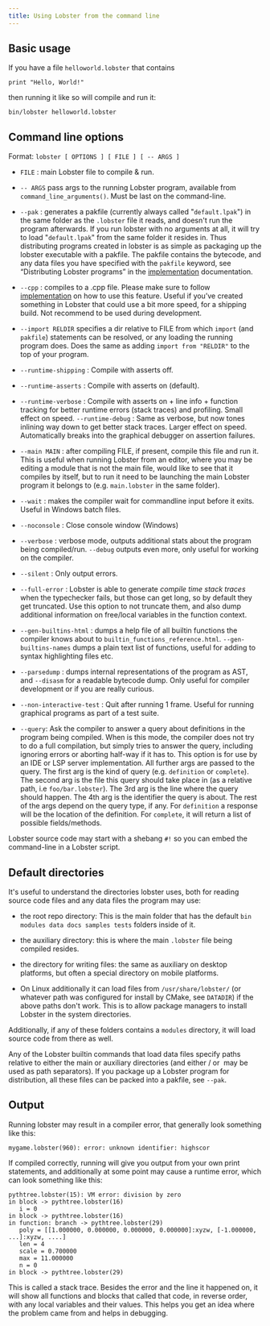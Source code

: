 ```yaml
---
title: Using Lobster from the command line
---
```


Basic usage
-----------

If you have a file `helloworld.lobster` that contains

~~~~~~~~~~~~~~~~~~~~~~~~~~~~~~~~~~~~~~~~~~~~~~~~~~~~~~~~~~~~~~~~~~~~~~~~~~~~~~~~
print "Hello, World!"
~~~~~~~~~~~~~~~~~~~~~~~~~~~~~~~~~~~~~~~~~~~~~~~~~~~~~~~~~~~~~~~~~~~~~~~~~~~~~~~~

then running it like so will compile and run it:

~~~~~~~~~~~~~~~~~~~~~~~~~~~~~~~~~~~~~~~~~~~~~~~~~~~~~~~~~~~~~~~~~~~~~~~~~~~~~~~~
bin/lobster helloworld.lobster
~~~~~~~~~~~~~~~~~~~~~~~~~~~~~~~~~~~~~~~~~~~~~~~~~~~~~~~~~~~~~~~~~~~~~~~~~~~~~~~~

Command line options
--------------------

Format: `lobster [ OPTIONS ] [ FILE ] [ -- ARGS ]`

-   `FILE` : main Lobster file to compile & run.

-   `-- ARGS` pass args to the running Lobster program, available from
    `command_line_arguments()`. Must be last on the command-line.

-   `--pak` : generates a pakfile (currently always called "`default.lpak`") in the
    same folder as the `.lobster` file it reads, and doesn't run the program
    afterwards. If you run lobster with no arguments at all, it will try to load
    "`default.lpak`" from the same folder it resides in. Thus distributing
    programs created in lobster is as simple as packaging up the lobster
    executable with a pakfile. The pakfile contains the bytecode, and any data
    files you have specified with the `pakfile` keyword, see “Distributing
    Lobster programs” in the [implementation](implementation.html) documentation.

-   `--cpp` : compiles to a .cpp file. Please make sure to follow
    [implementation](implementation.html) on how to use this feature.
    Useful if you’ve created something in Lobster that could use a bit more speed,
    for a shipping build. Not recommend to be used during development.

-   `--import RELDIR` specifies a dir relative to FILE from which `import`
    (and `pakfile`) statements can be resolved, or any loading the running
    program does. Does the same as adding `import from "RELDIR"` to the top
    of your program.

-   `--runtime-shipping` : Compile with asserts off.
-   `--runtime-asserts` : Compile with asserts on (default).
-   `--runtime-verbose` : Compile with asserts on + line info + function tracking
    for better runtime errors (stack traces) and profiling. Small effect on speed.
    `--runtime-debug` : Same as verbose, but now tones inlining way down to get
    better stack traces. Larger effect on speed. Automatically breaks into the
    graphical debugger on assertion failures.

-   `--main MAIN` : after compiling FILE, if present, compile this file and
    run it. This is useful when running Lobster from an editor, where you
    may be editing a module that is not the main file, would like to see that it
    compiles by itself, but to run it need to be launching the main Lobster
    program it belongs to (e.g. `main.lobster` in the same folder).

-   `--wait` : makes the compiler wait for commandline input before it exits. Useful
    in Windows batch files.
-   `--noconsole` : Close console window (Windows)

-   `--verbose` : verbose mode, outputs additional stats about the program being
    compiled/run. `--debug` outputs even more, only useful for working on the compiler.
-   `--silent` : Only output errors.

-   `--full-error` : Lobster is able to generate _compile time stack traces_ when
    the typechecker fails, but those can get long, so by default they get truncated.
    Use this option to not truncate them, and also dump additional information on
    free/local variables in the function context.

-   `--gen-builtins-html` : dumps a help file of all builtin functions the
    compiler knows about to `builtin_functions_reference.html`.
    `--gen-builtins-names` dumps a plain text list of functions, useful for
    adding to syntax highlighting files etc.

-   `--parsedump` : dumps internal representations of the program as AST, and
    `--disasm` for a readable bytecode dump. Only useful for compiler
    development or if you are really curious.

-   `--non-interactive-test` : Quit after running 1 frame. Useful for running graphical
    programs as part of a test suite.

-   `--query`: Ask the compiler to answer a query about definitions in the program being
    compiled. When is this mode, the compiler does not try to do a full compilation,
    but simply tries to answer the query, including ignoring errors or aborting half-way
    if it has to.
    This option is for use by an IDE or LSP server implementation.
    All further args are passed to the query.
    The first arg is the kind of query (e.g. `definition` or `complete`).
    The second arg is the file this query should take place in (as a relative path, i.e
    `foo/bar.lobster`).
    The 3rd arg is the line where the query should happen.
    The 4th arg is the identifier the query is about.
    The rest of the args depend on the query type, if any.
    For `definition` a response will be the location of the definition.
    For `complete`, it will return a list of possible fields/methods.

Lobster source code may start with a shebang `#!` so you can embed the command-line in
a Lobster script.

Default directories
-------------------

It's useful to understand the directories lobster uses, both for reading source
code files and any data files the program may use:

-   the root repo directory: This is the main folder that has the default
    `bin modules data docs samples tests` folders inside of it.

-   the auxiliary directory: this is where the main `.lobster` file being
    compiled resides.

-   the directory for writing files: the same as auxiliary on desktop platforms,
    but often a special directory on mobile platforms.

-   On Linux additionally it can load files from `/usr/share/lobster/` (or
    whatever path was configured for install by CMake, see `DATADIR`) if
    the above paths don't work. This is to allow package managers to install
    Lobster in the system directories.

Additionally, if any of these folders contains a `modules` directory, it will
load source code from there as well.

Any of the Lobster builtin commands that load data files specify paths relative
to either the main or auxiliary directories (and either / or  may be used as
path separators). If you package up a Lobster program for distribution, all
these files can be packed into a pakfile, see `--pak`.

Output
------

Running lobster may result in a compiler error, that generally look something
like this:

~~~~~~~~~~~~~~~~~~~~~~~~~~~~~~~~~~~~~~~~~~~~~~~~~~~~~~~~~~~~~~~~~~~~~~~~~~~~~~~~
mygame.lobster(960): error: unknown identifier: highscor
~~~~~~~~~~~~~~~~~~~~~~~~~~~~~~~~~~~~~~~~~~~~~~~~~~~~~~~~~~~~~~~~~~~~~~~~~~~~~~~~

If compiled correctly, running will give you output from your own print
statements, and additionally at some point may cause a runtime error, which can
look something like this:

~~~~~~~~~~~~~~~~~~~~~~~~~~~~~~~~~~~~~~~~~~~~~~~~~~~~~~~~~~~~~~~~~~~~~~~~~~~~~~~~
pythtree.lobster(15): VM error: division by zero
in block -> pythtree.lobster(16)
   i = 0
in block -> pythtree.lobster(16)
in function: branch -> pythtree.lobster(29)
   poly = [[1.000000, 0.000000, 0.000000, 0.000000]:xyzw, [-1.000000, ...]:xyzw, ....]
   len = 4
   scale = 0.700000
   max = 11.000000
   n = 0
in block -> pythtree.lobster(29)
~~~~~~~~~~~~~~~~~~~~~~~~~~~~~~~~~~~~~~~~~~~~~~~~~~~~~~~~~~~~~~~~~~~~~~~~~~~~~~~~

This is called a stack trace. Besides the error and the line it happened on, it
will show all functions and blocks that called that code, in reverse order, with
any local variables and their values. This helps you get an idea where the
problem came from and helps in debugging.
